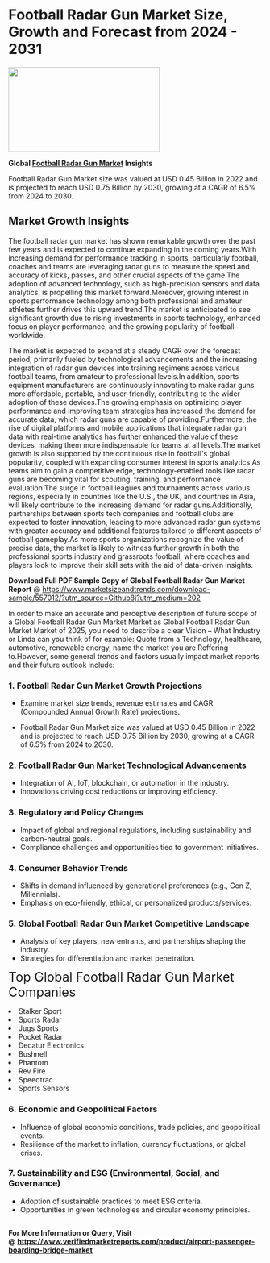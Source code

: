 <H1>Football Radar Gun Market Size, Growth and Forecast from 2024 - 2031</H1><img class="aligncenter size-medium wp-image-584254" src="https://thirdeyenews.in/wp-content/uploads/2024/09/Global-Market-Research-300x168.jpeg" alt="" width="300" height="168" /><p><strong>Global&nbsp;<a href="https://www.marketsizeandtrends.com/download-sample/557012/?utm_source=Github8j?utm_medium=202">Football Radar Gun Market</a> Insights</strong></p><p>Football Radar Gun Market size was valued at USD 0.45 Billion in 2022 and is projected to reach USD 0.75 Billion by 2030, growing at a CAGR of 6.5% from 2024 to 2030.</p><p><h2>Market Growth Insights</h2> <p>The football radar gun market has shown remarkable growth over the past few years and is expected to continue expanding in the coming years.With increasing demand for performance tracking in sports, particularly football, coaches and teams are leveraging radar guns to measure the speed and accuracy of kicks, passes, and other crucial aspects of the game.The adoption of advanced technology, such as high-precision sensors and data analytics, is propelling this market forward.Moreover, growing interest in sports performance technology among both professional and amateur athletes further drives this upward trend.The market is anticipated to see significant growth due to rising investments in sports technology, enhanced focus on player performance, and the growing popularity of football worldwide.</p> <p>The market is expected to expand at a steady CAGR over the forecast period, primarily fueled by technological advancements and the increasing integration of radar gun devices into training regimens across various football teams, from amateur to professional levels.In addition, sports equipment manufacturers are continuously innovating to make radar guns more affordable, portable, and user-friendly, contributing to the wider adoption of these devices.The growing emphasis on optimizing player performance and improving team strategies has increased the demand for accurate data, which radar guns are capable of providing.Furthermore, the rise of digital platforms and mobile applications that integrate radar gun data with real-time analytics has further enhanced the value of these devices, making them more indispensable for teams at all levels.The market growth is also supported by the continuous rise in football's global popularity, coupled with expanding consumer interest in sports analytics.As teams aim to gain a competitive edge, technology-enabled tools like radar guns are becoming vital for scouting, training, and performance evaluation.The surge in football leagues and tournaments across various regions, especially in countries like the U.S., the UK, and countries in Asia, will likely contribute to the increasing demand for radar guns.Additionally, partnerships between sports tech companies and football clubs are expected to foster innovation, leading to more advanced radar gun systems with greater accuracy and additional features tailored to different aspects of football gameplay.As more sports organizations recognize the value of precise data, the market is likely to witness further growth in both the professional sports industry and grassroots football, where coaches and players look to improve their skill sets with the aid of data-driven insights.</p> <p><span class=""><strong>Download Full PDF Sample Copy of Global Football Radar Gun Market Report</strong> @ <a href="https://www.marketsizeandtrends.com/download-sample/557012/?utm_source=Github8j?utm_medium=202" target="_blank">https://www.marketsizeandtrends.com/download-sample/557012/?utm_source=Github8j?utm_medium=202</a></span></p><p>In order to make an accurate and perceptive description of future scope of a Global&nbsp;Football Radar Gun Market Market as Global&nbsp;Football Radar Gun Market Market of 2025, you need to describe a clear Vision &ndash; What Industry or Linda can you think of for example: Quote from a Technology, healthcare, automotive, renewable energy, name the market you are Reffering to.However, some general trends and factors usually impact market reports and their future outlook include:</p><h3>1.&nbsp;<strong>Football Radar Gun Market Growth Projections</strong></h3><ul><li>Examine market size trends, revenue estimates and CAGR (Compounded Annual Growth Rate) projections.</li><li><p>Football Radar Gun Market size was valued at USD 0.45 Billion in 2022 and is projected to reach USD 0.75 Billion by 2030, growing at a CAGR of 6.5% from 2024 to 2030.</p></li></ul><h3>2.&nbsp;<strong>Football Radar Gun Market Technological Advancements</strong></h3><ul><li>Integration of AI, IoT, blockchain, or automation in the industry.</li><li>Innovations driving cost reductions or improving efficiency.</li></ul><h3>3.&nbsp;<strong>Regulatory and Policy Changes</strong></h3><ul><li>Impact of global and regional regulations, including sustainability and carbon-neutral goals.</li><li>Compliance challenges and opportunities tied to government initiatives.</li></ul><h3>4.&nbsp;<strong>Consumer Behavior Trends</strong></h3><ul><li>Shifts in demand influenced by generational preferences (e.g., Gen Z, Millennials).</li><li>Emphasis on eco-friendly, ethical, or personalized products/services.</li></ul><h3>5.&nbsp;<strong>Global Football Radar Gun Market Competitive Landscape</strong></h3><ul><li>Analysis of key players, new entrants, and partnerships shaping the industry.</li><li>Strategies for differentiation and market penetration.</li></ul><p data-pm-slice="1 1 []"><span style="color: inherit; font-family: inherit; font-size: 25px;">Top Global Football Radar Gun Market Companies</span></p><div class="" data-test-id=""><p><li>Stalker Sport</li><li> Sports Radar</li><li> Jugs Sports</li><li> Pocket Radar</li><li> Decatur Electronics</li><li> Bushnell</li><li> Phantom</li><li> Rev Fire</li><li> Speedtrac</li><li> Sports Sensors</li></p></div><h3>6.&nbsp;<strong>Economic and Geopolitical Factors</strong></h3><ul><li>Influence of global economic conditions, trade policies, and geopolitical events.</li><li>Resilience of the market to inflation, currency fluctuations, or global crises.</li></ul><h3>7.&nbsp;<strong>Sustainability and ESG (Environmental, Social, and Governance)</strong></h3><ul><li>Adoption of sustainable practices to meet ESG criteria.</li><li>Opportunities in green technologies and circular economy principles.</li></ul><h2><strong style="font-size: 14px;">For More Information or Query, Visit @&nbsp;</strong><a style="background-color: #ffffff; font-size: 14px;" href="https://www.marketsizeandtrends.com/report/football-radar-gun-market/" target="_blank">https://www.verifiedmarketreports.com/product/airport-passenger-boarding-bridge-market</a></h2>